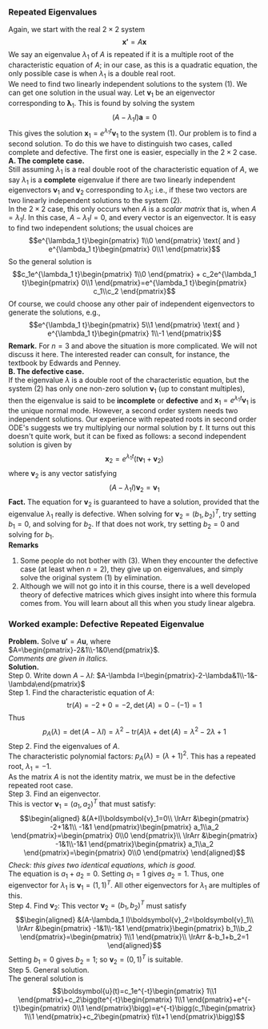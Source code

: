 ### Repeated Eigenvalues
Again, we start with the real $2 \times 2$ system
$$\boldsymbol{x'}=A\boldsymbol{x}\tag{1}$$
We say an eigenvalue $\lambda_1$ of $A$ is repeated if it is a multiple root of the characteristic equation of $A$; in our case, as this is a quadratic equation, the only possible case is when $\lambda_1$ is a double real root.  
We need to find two linearly independent solutions to the system $(1)$. We can get one solution in the usual way. Let $\boldsymbol{v}_1$ be an eigenvector corresponding to $\boldsymbol{\lambda}_1$. This is found by solving the system
$$(A-\lambda_1 I)\boldsymbol{a}=0\tag{2}$$
This gives the solution $\boldsymbol{x}_1 = e^{\lambda_1t}\boldsymbol{v}_1$ to the system $(1)$. Our problem is to find a second solution. To do this we have to distinguish two cases, called complete and defective. The first one is easier, especially in the $2 \times 2$ case.  
**A. The complete case.**  
Still assuming $\lambda_1$ is a real double root of the characteristic equation of $A$, we say $\lambda_1$ is a **complete** eigenvalue if there are two linearly independent eigenvectors $\boldsymbol{v}_1$ and $\boldsymbol{v}_2$ corresponding to $\lambda_1$; i.e., if these two vectors are two linearly independent solutions to the system $(2)$.  
In the $2 \times 2$ case, this only occurs when $A$ is a *scalar matrix* that is, when $A = \lambda_1 I$. In this case, $A - \lambda_1 I=0$, and every vector is an eigenvector. It is easy to find two independent solutions; the usual choices are
$$e^{\lambda_1 t}\begin{pmatrix}
1\\0
\end{pmatrix} \text{ and } e^{\lambda_1 t}\begin{pmatrix}
0\\1
\end{pmatrix}$$
So the general solution is
$$c_1e^{\lambda_1 t}\begin{pmatrix}
1\\0
\end{pmatrix} + c_2e^{\lambda_1 t}\begin{pmatrix}
0\\1
\end{pmatrix}=e^{\lambda_1 t}\begin{pmatrix}
c_1\\c_2
\end{pmatrix}$$
Of course, we could choose any other pair of independent eigenvectors to generate the solutions, e.g.,
$$e^{\lambda_1 t}\begin{pmatrix}
5\\1
\end{pmatrix} \text{ and } e^{\lambda_1 t}\begin{pmatrix}
1\\-1
\end{pmatrix}$$
**Remark.** For $n = 3$ and above the situation is more complicated. We will not discuss it here. The interested reader can consult, for instance, the textbook by Edwards and Penney.  
**B. The defective case.**  
If the eigenvalue $\lambda$ is a double root of the characteristic equation, but the system $(2)$ has only one non-zero solution $\boldsymbol{v}_1$ (up to constant multiples), then the eigenvalue is said to be **incomplete** or **defective** and $\boldsymbol{x}_1 = e^{\lambda_1t}\boldsymbol{v}_1$ is the unique normal mode. However, a second order system needs two independent solutions. Our experience with repeated roots in second order ODE's suggests we try multiplying our normal solution by $t$. It turns out this doesn't quite work, but it can be fixed as follows: a second independent solution is given by
$$\boldsymbol{x}_2=e^{\lambda_1t}(t\boldsymbol{v}_1+\boldsymbol{v}_2)\tag{3}$$
where $\boldsymbol{v}_2$ is any vector satisfying
$$(A-\lambda_1 I)\boldsymbol{v}_2=\boldsymbol{v}_1$$
**Fact.** The equation for $\boldsymbol{v}_2$ is guaranteed to have a solution, provided that the eigenvalue $\lambda_1$ really is defective. When solving for $\boldsymbol{v}_2 = (b_1, b_2)^T$, try setting $b_1 = 0$, and solving for $b_2$. If that does not work, try setting $b_2 = 0$ and solving for $b_1$.  
**Remarks**
1. Some people do not bother with $(3)$. When they encounter the defective case (at least when $n = 2$), they give up on eigenvalues, and simply solve the original system $(1)$ by elimination.
2. Although we will not go into it in this course, there is a well developed theory of defective matrices which gives insight into where this formula comes from. You will learn about all this when you study linear algebra.

### Worked example: Defective Repeated Eigenvalue
**Problem.** Solve $\boldsymbol{u'}=A\boldsymbol{u}$, where $A=\begin{pmatrix}-2&1\\-1&0\end{pmatrix}$.  
*Comments are given in italics.*  
**Solution.**  
Step 0. Write down $A-\lambda I$: $A-\lambda I=\begin{pmatrix}-2-\lambda&1\\-1&-\lambda\end{pmatrix}$  
Step 1. Find the characteristic equation of $A$:
$$\text{tr}(A)=-2+0=-2,\det{(A)}=0-(-1)=1$$
Thus
$$p_A(\lambda)=\det{(A-\lambda I)}=\lambda^2-\text{tr}(A)\lambda+\det{(A)}=\lambda^2-2\lambda+1$$
Step 2. Find the eigenvalues of $A$.  
The characteristic polynomial factors: $p_A(\lambda) = (\lambda + 1)^2$. This has a repeated root, $\lambda_1 = -1$.  
As the matrix $A$ is not the identity matrix, we must be in the defective repeated root case.  
Step 3. Find an eigenvector.  
This is vector $\boldsymbol{v}_1 = (a_1, a_2)^T$ that must satisfy:
$$\begin{aligned}
&(A+I)\boldsymbol{v}_1=0\\
\lrArr &\begin{pmatrix}
-2+1&1\\
-1&1
\end{pmatrix}\begin{pmatrix}
a_1\\a_2
\end{pmatrix}=\begin{pmatrix}
0\\0
\end{pmatrix}\\
\lrArr &\begin{pmatrix}
-1&1\\-1&1
\end{pmatrix}\begin{pmatrix}
a_1\\a_2
\end{pmatrix}=\begin{pmatrix}
0\\0
\end{pmatrix}
\end{aligned}$$
*Check: this gives two identical equations, which is good.*  
The equation is $a_1 + a_2 = 0$. Setting $a_1 = 1$ gives $a_2 = 1$. Thus, one eigenvector for $\lambda_1$ is $\boldsymbol{v}_1 = (1, 1)^T$. All other eigenvectors for $\lambda_1$ are multiples of this.  
Step 4. Find $\boldsymbol{v}_2$: This vector $\boldsymbol{v}_2 = (b_1, b_2)^T$ must satisfy
$$\begin{aligned}
&(A-\lambda_1 I)\boldsymbol{v}_2=\boldsymbol{v}_1\\
\lrArr &\begin{pmatrix}
-1&1\\-1&1
\end{pmatrix}\begin{pmatrix}
b_1\\b_2
\end{pmatrix}=\begin{pmatrix}
1\\1
\end{pmatrix}\\
\lrArr &-b_1+b_2=1
\end{aligned}$$
Setting $b_1 = 0$ gives $b_2 = 1$; so $\boldsymbol{v}_2 = (0, 1)^T$ is suitable.  
Step 5. General solution.  
The general solution is
$$\boldsymbol{u}(t)=c_1e^{-t}\begin{pmatrix}
1\\1
\end{pmatrix}+c_2\bigg(te^{-t}\begin{pmatrix}
1\\1
\end{pmatrix}+e^{-t}\begin{pmatrix}
0\\1
\end{pmatrix}\bigg)=e^{-t}\bigg(c_1\begin{pmatrix}
1\\1
\end{pmatrix}+c_2\begin{pmatrix}
t\\t+1
\end{pmatrix}\bigg)$$

